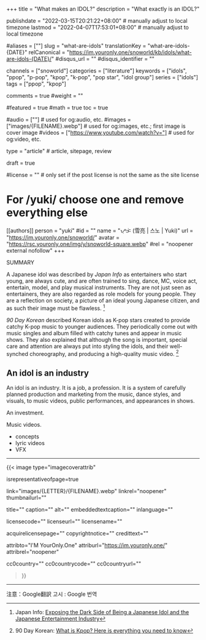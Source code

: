 +++
title = "What makes an IDOL?"
description = "What exactly is an IDOL?"

publishdate = "2022-03-15T20:21:22+08:00"                                          # manually adjust to local timezone
lastmod = "2022-04-07T17:53:01+08:00"                                       # manually adjust to local timezone

#aliases = [""]
slug = "what-are-idols"
translationKey = "what-are-idols-{DATE}"
relCanonical = "https://im.youronly.one/snoworld/kb/idols/what-are-idols-{DATE}/"
#disqus_url = ""
#disqus_identifier = ""

channels = ["snoworld"]
categories = ["literature"]
keywords = ["idols", "ppop", "p-pop", "kpop", "k-pop", "pop star", "idol group"]
series = ["idols"]
tags = ["ppop", "kpop"]

comments = true
#weight = ""

#featured = true
#math = true
toc = true

#audio = [""]                                                          # used for og:audio, etc.
#images = ["images/{FILENAME}.webp"]                 # used for og:images, etc.; first image is cover image
#videos = ["https://www.youtube.com/watch?v="]                         # used for og:video, etc.

type = "article"                                                           # article, sitepage, review

draft = true

#license = ""                                                         # only set if the post license is not the same as the site license

# For /yuki/ choose one and remove everything else
[[authors]]
  person = "yuki"
  #id = ""
  name = "ᜌᜓᜃᜒ (雪亮 | 스노 | Yuki)"
  url = "https://im.youronly.one/snoworld/"
  avatar = "https://rsc.youronly.one/img/y/snoworld-square.webp"
  #rel = "noopener external nofollow"
+++

SUMMARY

<!--more-->

A Japanese idol was described by *Japan Info*  as entertainers who start young, are always cute, and are often trained to sing, dance, MC, voice act, entertain, model, and play musical instruments. They are not just seen as entertainers, they are also regarded as role models for young people. They are a reflection on society, a picture of an ideal young Japanese citizen, and as such their image must be flawless. [^japan-info-japanese-idols]

*90 Day Korean* described Korean idols as K-pop stars created to provide catchy K-pop music to younger audiences. They periodically come out with music singles and album filled with catchy tunes and appear in music shows. They also explained that although the song is important, special care and attention are always put into styling the idols, and their well-synched choreography, and producing a high-quality music video. [^90-day-korean-what-is-kpop]

[^japan-info-japanese-idols]: Japan Info: [Exposing the Dark Side of Being a Japanese Idol and the Japanese Entertainment Industry](https://jpninfo.com/12837 "Japan Info: Exposing the Dark Side of Being a Japanese Idol and the Japanese Entertainment Industry")
[^90-day-korean-what-is-kpop]: 90 Day Korean: [What is Kpop? Here is everything you need to know](https://www.90daykorean.com/what-is-kpop/ "90 Day Korean: What is Kpop? Here is everything you need to know")

## An idol is an industry

An idol is an industry. It is a job, a profession. It is a system of carefully planned production and marketing from the music, dance styles, and visuals, to music videos, public performances, and appearances in shows.

An investment.

Music videos.

- concepts
- lyric videos
- VFX

---

{{< image
  type="imagecoverattrib"

  isrepresentativeofpage=true

  link="images/{LETTER}/{FILENAME}.webp"
  linkrel="noopener"
  thumbnailurl=""

  title=""
  caption=""
  alt=""
  embeddedtextcaption=""
  inlanguage=""

  licensecode=""
  licenseurl=""
  licensename=""

  acquirelicensepage=""
  copyrightnotice=""
  credittext=""

  attribto="I'M YourOnly.One"
  attriburl="https://im.youronly.one/"
  attribrel="noopener"

  cc0country=""
  cc0countrycode=""
  cc0countryurl=""
>}}

---

注意：Google翻訳
고시 : Google 번역
